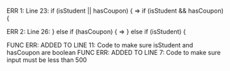 ERR 1: Line 23: if (isStudent || hasCoupon) {       =>        if (isStudent && hasCoupon) {

ERR 2: Line 26: } else if (hasCoupon) {       =>              } else if (isStudent) {

FUNC ERR: ADDED TO LINE 11: Code to make sure isStudent and hasCoupon are boolean 
FUNC ERR: ADDED TO LINE 7: Code to make sure input must be less than 500